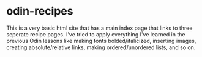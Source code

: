 # odin-recipes
This is a very basic html site that has a main index page that links to three seperate recipe pages. I've tried to apply everything I've learned in the previous Odin lessons like making fonts bolded/italicized, inserting images, creating absolute/relative links, making ordered/unordered lists, and so on. 
 

